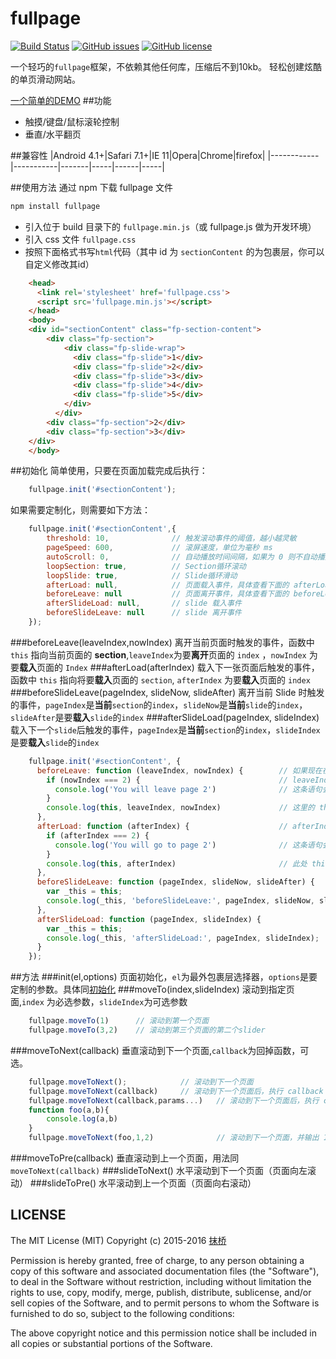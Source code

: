 # fullpage
[![Build Status](https://travis-ci.org/kisnows/fullpage-light.js.svg?branch=master)](https://travis-ci.org/kisnows/fullpage-light.js)
[![GitHub issues](https://img.shields.io/github/issues/kisnows/fullpage.svg)](https://github.com/kisnows/fullpage/issues)
[![GitHub license](https://img.shields.io/badge/license-MIT-blue.svg)](https://raw.githubusercontent.com/kisnows/fullpage/master/LICENSE)

一个轻巧的`fullpage`框架，不依赖其他任何库，压缩后不到10kb。
轻松创建炫酷的单页滑动网站。

[一个简单的DEMO](http://kisnows.com/fullpage-light.js/)
##功能
* 触摸/键盘/鼠标滚轮控制
* 垂直/水平翻页

##兼容性
|Android 4.1+|Safari 7.1+|IE 11|Opera|Chrome|firefox|
|------------|-----------|-------|-----|------|-----|

##使用方法
通过 npm 下载 fullpage 文件
```bash
npm install fullpage
```
* 引入位于 build 目录下的 `fullpage.min.js`（或 fullpage.js 做为开发环境）
* 引入 css 文件 `fullpage.css`
* 按照下面格式书写`html`代码（其中 id 为 `sectionContent` 的为包裹层，你可以自定义修改其id）

```html
    <head>
      <link rel='stylesheet' href='fullpage.css'>
      <script src='fullpage.min.js'></script>
    </head>
    <body>
    <div id="sectionContent" class="fp-section-content">
        <div class="fp-section">
            <div class="fp-slide-wrap">
              <div class="fp-slide">1</div>
              <div class="fp-slide">2</div>
              <div class="fp-slide">3</div>
              <div class="fp-slide">4</div>
              <div class="fp-slide">5</div>
            </div>
          </div>
        <div class="fp-section">2</div>
        <div class="fp-section">3</div>
    </div>
    </body>
```

##初始化
简单使用，只要在页面加载完成后执行：
```javascript
    fullpage.init('#sectionContent');
```
如果需要定制化，则需要如下方法：
```javascript
    fullpage.init('#sectionContent',{
        threshold: 10,              // 触发滚动事件的阈值，越小越灵敏
        pageSpeed: 600,             // 滚屏速度，单位为毫秒 ms
        autoScroll: 0,              // 自动播放时间间隔，如果为 0 则不自动播放，单位 ms
        loopSection: true,          // Section循环滚动
        loopSlide: true,            // Slide循环滑动
        afterLoad: null,            // 页面载入事件，具体查看下面的 afterLoad 函数
        beforeLeave: null           // 页面离开事件，具体查看下面的 beforeLeave 函数
        afterSlideLoad: null,       // slide 载入事件
        beforeSlideLeave: null      // slide 离开事件
    });
```
###beforeLeave(leaveIndex,nowIndex)
离开当前页面时触发的事件，函数中 `this` 指向当前页面的 **section**,`leaveIndex`为要**离开**页面的 `index` ，`nowIndex` 为要**载入**页面的 `Index`
###afterLoad(afterIndex)
载入下一张页面后触发的事件，函数中 `this` 指向将要**载入**页面的 `section`, `afterIndex` 为要**载入**页面的 `index`
###beforeSlideLeave(pageIndex, slideNow, slideAfter)
离开当前 Slide 时触发的事件，`pageIndex`是**当前**`section`的`index`，`slideNow`是**当前**`slide`的`index`，`slideAfter`是要**载入**`slide`的`index`
###afterSlideLoad(pageIndex, slideIndex)
载入下一个`slide`后触发的事件，`pageIndex`是**当前**`section`的`index`，`slideIndex`是要**载入**`slide`的`index`
```javascript
    fullpage.init('#sectionContent', {
      beforeLeave: function (leaveIndex, nowIndex) {        // 如果现在在第1个页面，向下滚动后
        if (nowIndex === 2) {                               // leaveIndex = 1,nowIndex = 2
          console.log('You will leave page 2')              // 这条语句会执行
        }
        console.log(this, leaveIndex, nowIndex)             // 这里的 this 指向将要离开的页面元素，即第一个页面
      },
      afterLoad: function (afterIndex) {                    // afterIndex = 2
        if (afterIndex === 2) {                             
          console.log('You will go to page 2')              // 这条语句会执行
        } 
        console.log(this, afterIndex)                       // 此处 this 指向当前载入的页面，即第二个页面
      },
      beforeSlideLeave: function (pageIndex, slideNow, slideAfter) {
        var _this = this;
        console.log(_this, 'beforeSlideLeave:', pageIndex, slideNow, slideAfter);
      },
      afterSlideLoad: function (pageIndex, slideIndex) {
        var _this = this;
        console.log(_this, 'afterSlideLoad:', pageIndex, slideIndex);
      }
    });
```
##方法
###init(el,options)
页面初始化，`el`为最外包裹层选择器，`options`是要定制的参数。具体同[初始化](#初始化)
###moveTo(index,slideIndex)
滚动到指定页面,`index` 为必选参数，`slideIndex`为可选参数
```javascript
    fullpage.moveTo(1)      // 滚动到第一个页面
    fullpage.moveTo(3,2)    // 滚动到第三个页面的第二个slider
```
###moveToNext(callback)
垂直滚动到下一个页面,`callback`为回掉函数，可选。
```javascript
    fullpage.moveToNext();            // 滚动到下一个页面
    fullpage.moveToNext(callback)     // 滚动到下一个页面后，执行 callback
    fullpage.moveToNext(callback,params...)   // 滚动到下一个页面后，执行 callback,params为callback的参数，根据情况传入
    function foo(a,b){
        console.log(a,b)
    }
    fullpage.moveToNext(foo,1,2)              // 滚动到下一个页面，并输出 1，2
```
###moveToPre(callback)
垂直滚动到上一个页面，用法同 `moveToNext(callback)`
###slideToNext()
水平滚动到下一个页面（页面向左滚动）
###slideToPre()
水平滚动到上一个页面（页面向右滚动）


## LICENSE
The MIT License (MIT)
Copyright (c) 2015-2016 [抹桥](mailto:yq12315@gmail.com)

Permission is hereby granted, free of charge, to any person obtaining a copy of this software and associated documentation files (the "Software"), to deal in the Software without restriction, including without limitation the rights to use, copy, modify, merge, publish, distribute, sublicense, and/or sell copies of the Software, and to permit persons to whom the Software is furnished to do so, subject to the following conditions:

The above copyright notice and this permission notice shall be included in all copies or substantial portions of the Software.
